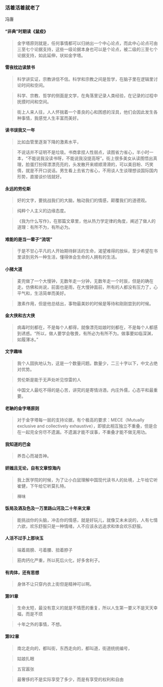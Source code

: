 ### 活着活着就老了
冯唐

#### “非典”时期读《鼠疫》

> 金字塔原则就是，任何事情都可以归纳出一个中心论点，而此中心论点可由三至七个论据支持，这些一级论据本身也可以是个论点，被二级的三至七个论据支持，如此延伸，状如金字塔。

#### 雪夜枕边读禁书

> 科学讲实证，宗教讲信不信。科学和宗教之间是哲学，在脑子里在逻辑里讨论时间和空间。

> 科学、宗教、哲学的侧面是文学，在角落里记录人类经验，在记录的过程中抚摸时间和空间。

> 街上人来人往，人人怀揣着一个善良的心和困惑的淫具，他们会因此发生各种事情，我感觉人生丰富而美好。

#### 读书误我又一年

> 比如血管里逐渐下降的激素水平，

> 不说话并不证明不是垃圾。书商拿捏人性弱点，读图省力省心，半小时一本，“不能说我没读书呀，不能说我没提高呀”。街上很多美女从读图悟出真理，脸蛋打扮得漂漂亮亮的，头发散开来顺顺滑滑的，可以美目盼、巧笑倩，就是不开口说话。男生看上去省力省心，不用谈人生谈理想谈国际国内形势，直接谈价钱就好。

#### 永远的劳伦斯

> 好的文字，要挑战我们的大脑，触动我们的情感，颠覆我们的道德观。

> 纯粹个人主义的边缘态度。

> 《我为什么写作》，在那篇文章里，他从热力学定律的角度，阐述了做人的道理：有所不为，有所必为。

#### 难能的是当一辈子“流氓”

> 于是不甘心平凡的人开始期待鲜活的生命，渴望难得的放纵，至少希望在书里读到另外一种生活，懂得体会生命的人拥有的生活。

#### 小猪大道

> 麦兜做了一个大慢钟，无数年走一分钟，无数年走一个时辰，但是的确在走。仿佛和尚说，前面也是雨，在大慢钟面前，所有的人都没有压力了，心平气和，生活简单而美好。

> 激素作用，但是他总结出，事物最美妙的时候是等待和刚刚尝到的时候。

#### 金大侠和古大侠

> 病毒时刻都在，不是每个人都得，就像漂亮姑娘时刻都在，不是每个人都感到诱惑。“所以，做人要学会敬畏，有所必为有所不为。做事要如临深渊，如履薄冰。”

#### 文字趣味

> 我个人固执地认为，这是一个数量问题。数量少，二三十字以下，中文占绝对优势。

> 劳伦斯是能于无声处听见惊雷的人

> 中国文人最吃不得的是心苦，讲究的是寄情诗酒，内庄外儒，心态平和最重要。

#### 老聃的金字塔原则

> 对于金字塔每一层的支持论据，有个极高的要求：MECE（Mutually exclusive and collectively exhaustive），即彼此相互独立不重叠，但是合在一起完全穷尽不遗漏。不遗漏才能不误事，不重叠才能不做无用功。

#### 我知道的巴金

> 养吾心而凝吾神。

#### 妍媸且无论，自有文章惊海内

> 我上医学院的时候，为了让小白鼠理解中国现代读书人的处境，上午给它听崔健，下午给它听莫扎特。

> 禅味

#### 饭局及酒及色及一万里路山河及二十年来文章

> 能挑战你的头脑，冲击你的情感，就是好玩儿，就像艾未未说的，人有七情六欲，欢乐舒服只是一种情绪，人不应该永远追求和体会欢乐舒服。

#### 人活不过手上那块玉

> 端着肩膀、弓着腰、扭着脖子

> 筋肉钙化严重，所以死后火化，好多舍利子。

#### 有肉体，还有思想

> 身体不让只穿内衣上街但是精神可以啊。

#### 第91章

> 生命太短，最没有意义的就是不情愿的重复，所以人生第一要义不是天天幸福，而是不烦

> 十年之外的事情，不想。

#### 第92章

> 南北走向的，都叫街，东西走向的，都叫道，街道统统编号，

> 姑娘扎眼

> 五官嚣张

> 最奢侈的不是实际享受了多少，而是有享受的权利和自由